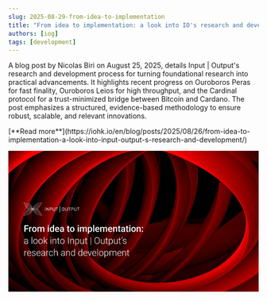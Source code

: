 ```yaml
---
slug: 2025-08-29-from-idea-to-implementation
title: "From idea to implementation: a look into IO's research and development"
authors: [iog]
tags: [development]
---
```


A blog post by Nicolas Biri on August 25, 2025, details Input | Output's research and development process for turning foundational research into practical advancements. It highlights recent progress on Ouroboros Peras for fast finality, Ouroboros Leios for high throughput, and the Cardinal protocol for a trust-minimized bridge between Bitcoin and Cardano. The post emphasizes a structured, evidence-based methodology to ensure robust, scalable, and relevant innovations.

<div style={{ textAlign: 'right' }}>
 [**Read more**](https://iohk.io/en/blog/posts/2025/08/26/from-idea-to-implementation-a-look-into-input-output-s-research-and-development/) 
</div>

 ![Ouroboros Genesis](./banner.webp)

